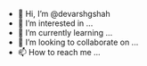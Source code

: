 - 👋 Hi, I’m @devarshgshah
- 👀 I’m interested in ...
- 🌱 I’m currently learning ...
- 💞️ I’m looking to collaborate on ...
- 📫 How to reach me ...

<!---
devarshgshah/devarshgshah is a ✨ special ✨ repository because its `README.md` (this file) appears on your GitHub profile.
You can click the Preview link to take a look at your changes.
--->
